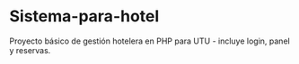 # Sistema-para-hotel
Proyecto básico de gestión hotelera en PHP para UTU - incluye login, panel y reservas.
